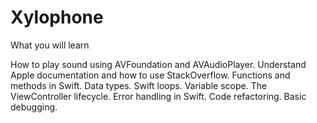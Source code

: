 # Xylophone

What you will learn 

How to play sound using AVFoundation and AVAudioPlayer.
Understand Apple documentation and how to use StackOverflow.
Functions and methods in Swift.
Data types.
Swift loops.
Variable scope.
The ViewController lifecycle.
Error handling in Swift.
Code refactoring.
Basic debugging.
